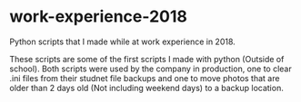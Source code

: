# work-experience-2018
Python scripts that I made while at work experience in 2018.

These scripts are some of the first scripts I made with python (Outside of school). Both scripts were used by the company in production, one to clear .ini files from their studnet file backups and one to move photos that are older than 2 days old (Not including weekend days) to a backup location.

